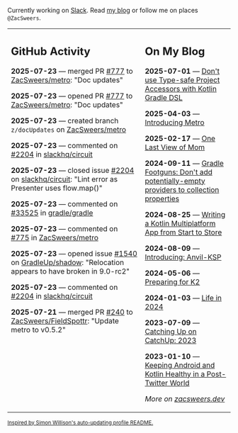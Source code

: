 Currently working on [Slack](https://slack.com/). Read [my blog](https://zacsweers.dev/) or follow me on places `@ZacSweers`.

<table><tr><td valign="top" width="60%">

## GitHub Activity
<!-- githubActivity starts -->
**2025-07-23** — merged PR [#777](https://github.com/ZacSweers/metro/pull/777) to [ZacSweers/metro](https://github.com/ZacSweers/metro): "Doc updates"

**2025-07-23** — opened PR [#777](https://github.com/ZacSweers/metro/pull/777) to [ZacSweers/metro](https://github.com/ZacSweers/metro): "Doc updates"

**2025-07-23** — created branch `z/docUpdates` on [ZacSweers/metro](https://github.com/ZacSweers/metro)

**2025-07-23** — commented on [#2204](https://github.com/slackhq/circuit/issues/2204#issuecomment-3109554302) in [slackhq/circuit](https://github.com/slackhq/circuit)

**2025-07-23** — closed issue [#2204](https://github.com/slackhq/circuit/issues/2204) on [slackhq/circuit](https://github.com/slackhq/circuit): "Lint error as Presenter uses flow.map()"

**2025-07-23** — commented on [#33525](https://github.com/gradle/gradle/issues/33525#issuecomment-3109528623) in [gradle/gradle](https://github.com/gradle/gradle)

**2025-07-23** — commented on [#775](https://github.com/ZacSweers/metro/pull/775#issuecomment-3109428933) in [ZacSweers/metro](https://github.com/ZacSweers/metro)

**2025-07-23** — opened issue [#1540](https://github.com/GradleUp/shadow/issues/1540) on [GradleUp/shadow](https://github.com/GradleUp/shadow): "Relocation appears to have broken in 9.0-rc2"

**2025-07-23** — commented on [#2204](https://github.com/slackhq/circuit/issues/2204#issuecomment-3108902251) in [slackhq/circuit](https://github.com/slackhq/circuit)

**2025-07-21** — merged PR [#240](https://github.com/ZacSweers/FieldSpottr/pull/240) to [ZacSweers/FieldSpottr](https://github.com/ZacSweers/FieldSpottr): "Update metro to v0.5.2"
<!-- githubActivity ends -->
</td><td valign="top" width="40%">

## On My Blog
<!-- blog starts -->
**2025-07-01** — [Don't use Type-safe Project Accessors with Kotlin Gradle DSL](https://www.zacsweers.dev/dont-use-type-safe-project-accessors-with-kotlin-gradle-dsl/)

**2025-04-03** — [Introducing Metro](https://www.zacsweers.dev/introducing-metro/)

**2025-02-17** — [One Last View of Mom](https://www.zacsweers.dev/one-last-view-of-mom/)

**2024-09-11** — [Gradle Footguns: Don't add potentially-empty providers to collection properties](https://www.zacsweers.dev/gradle-footgun-adding-empty-providers-to-collection-properties/)

**2024-08-25** — [Writing a Kotlin Multiplatform App from Start to Store](https://www.zacsweers.dev/writing-a-kotlin-multiplatform-app-from-start-to-store/)

**2024-08-09** — [Introducing: Anvil-KSP](https://www.zacsweers.dev/introducing-anvil-ksp/)

**2024-05-06** — [Preparing for K2](https://www.zacsweers.dev/preparing-for-k2/)

**2024-01-03** — [Life in 2024](https://www.zacsweers.dev/life-in-2024/)

**2023-07-09** — [Catching Up on CatchUp: 2023](https://www.zacsweers.dev/catching-up-on-catchup-2023/)

**2023-01-10** — [Keeping Android and Kotlin Healthy in a Post-Twitter World](https://www.zacsweers.dev/keeping-android-healthy/)
<!-- blog ends -->
_More on [zacsweers.dev](https://zacsweers.dev/)_
</td></tr></table>

<sub><a href="https://simonwillison.net/2020/Jul/10/self-updating-profile-readme/">Inspired by Simon Willison's auto-updating profile README.</a></sub>